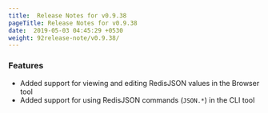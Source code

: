 ```yaml
---
title:  Release Notes for v0.9.38
pageTitle: Release Notes for v0.9.38
date:  2019-05-03 04:45:29 +0530
weight: 92release-note/v0.9.38/
---
```

### Features

- Added support for viewing and editing RedisJSON values in the Browser tool
- Added support for using RedisJSON commands (`JSON.*`) in the CLI tool
